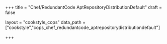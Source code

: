 +++
title = "Chef/RedundantCode AptRepositoryDistributionDefault"
draft = false

layout = "cookstyle_cops"
data_path = ["cookstyle","cops_chef_redundantcode_aptrepositorydistributiondefault"]

+++

<!-- The content of this page is automatically generated from the
cops_chef_redundantcode_aptrepositorydistributiondefault.yml file in github.com/chef/cookstyle/blob/master/docs-chef-io/data/cookstyle/. -->
